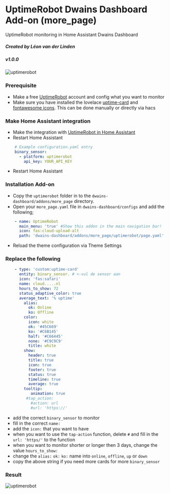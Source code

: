# UptimeRobot Dwains Dashboard Add-on (more_page)
UptimeRobot monitoring in Home Assistant Dwains Dashboard
##### Created by Léon van der Linden
##### v1.0.0

![uptimerobot](https://scontent-ams4-1.xx.fbcdn.net/v/t1.6435-9/106796232_3593546114008659_9051489899601087280_n.png?_nc_cat=100&ccb=1-3&_nc_sid=e3f864&_nc_ohc=sN22nqAP2UIAX9HMuUx&_nc_ht=scontent-ams4-1.xx&oh=940a10cdf67cb438814c35f67c82dd23&oe=6096E7BB)

### Prerequisite
- Make a free [UptimeRobot](https://uptimerobot.com/) account and config what you want to monitor 
- Make sure you have installed the lovelace [uptime-card](https://github.com/dylandoamaral/uptime-card) and [fontawesome icons](https://github.com/thomasloven/hass-fontawesome). This can be done manually or directly via hacs

### Make Home Assistant integration 
- Make the integration with [UptimeRobot in Home Assistant](https://www.home-assistant.io/integrations/uptimerobot/)
- Restart Home Assistant
 ```yaml
     # Example configuration.yaml entry
     binary_sensor:
       - platform: uptimerobot
         api_key: YOUR_API_KEY
```
- Restart Home Assistant

### Installation Add-on
- Copy the `uptimerobot` folder in to the `dwains-dashboard/addons/more_page` directory.
- Open your `more_page.yaml` file in `dwains-dashboard/configs` and add the following;
 ```yaml
     - name: UptimeRobot
       main_menu: 'true' #Show this addon in the main navigation bar!
       icon: fas:cloud-upload-alt
       path: 'dwains-dashboard/addons/more_page/uptimerobot/page.yaml'
```
- Reload the theme configuration via Theme Settings

### Replace the following
 ```yaml
     - type: 'custom:uptime-card'
       entity: binary_sensor. # <-vul de sensor aan
       icon: 'fas:safari'
       name: cloud.....nl
       hours_to_show: 72
       status_adaptive_color: true
       average_text: '% uptime'
         alias:
           ok: Online
           ko: Offline
         color:
           icon: white
           ok: '#45C669'
           ko: '#C6B145'
           half: '#C66445'
           none: '#C9C9C9'
           title: white
         show:
           header: true
           title: true
           icon: true
           footer: true
           status: true
           timeline: true
           average: true
         tooltip:
            animation: true
          #tap_action:
            #action: url
            #url: 'https://'
```
- add the correct `binary_sensor` to monitor
- fill in the correct `name:`
- add the `icon:` that you want to have
- when you want to use the `tap-action` function, delete `#` and fill in the `url: 'https/'` to the function
- when you want to monitor shorter or longer then 3 days, change the value `hours_to_show:`
- change the `alias:` `ok:` `ko:` name into `online`, `offline`, `up` or `down`
- copy the above string if you need more cards for more `binary_sensor`


### Result
![uptimerobot](https://user-images.githubusercontent.com/77990847/114383489-e59e8f80-9b8d-11eb-838f-a3caa9539f61.png)
